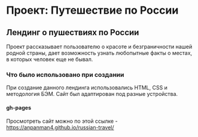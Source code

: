 # Проект: Путешествие по России

## Лендинг о пушествиях по России
Проект рассказывает пользователю о красоте и безграничности нашей родной
страны, дает возможность узнать любопытные факты о местах, в которых человек еще не бывал.

### Что было использовано при создании
При создание данного лендинга использовались HTML, CSS и методология БЭМ.
Сайт был адаптирован под разные устройства.

#### gh-pages
Просмотреть сайт можно по этой ссылке - https://anpanman4.github.io/russian-travel/
